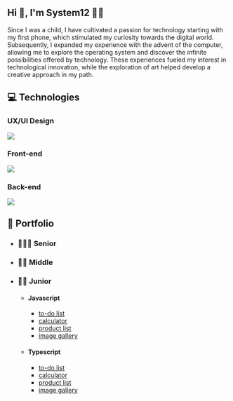 <!---
system12dev/system12dev is a ✨ special ✨ repository because its `README.md` (this file) appears on your GitHub profile.
You can click the Preview link to take a look at your changes.
--->



<section>
    <h1>Hi 👋, I'm System12 👨‍💻</h1>
    <p>
        Since I was a child, I have cultivated a passion for technology starting with my first phone, which stimulated
        my curiosity towards the digital world. Subsequently, I expanded my experience with the advent of the computer,
        allowing me to explore the operating system and discover the infinite possibilities offered by technology. These
        experiences fueled my interest in technological innovation, while the exploration of art helped develop a
        creative approach in my path.</p>
</section>
<section>
    <h2>💻 Technologies</h2>
    <h3>UX/UI Design</h3>
        <img src="https://skillicons.dev/icons?i=figma,ai,ps" />
    <h3>Front-end</h3>
      <a href="https://skillicons.dev">
    <img src="https://skillicons.dev/icons?i=html,css,js,ts,react" />
  </a>
    <h3>Back-end</h3>
  <a href="https://skillicons.dev">
    <img src="https://skillicons.dev/icons?i=git,github,vite,react,docker,firebase,mysql,supabase" />
  </a>


</section>
<section>
    <h2>💼 Portfolio</h2>
    <ul>
        <li>
            <h3>👨‍🦳🥇 Senior</h3>
        </li>
        <li>
            <h3>🧔🥈 Middle</h3>
        </li>
        <li>
            <h3>👦🥉 Junior</h3>
            <ul>
                <li>
                    <h4>Javascript</h4>
                    <ul>
                        <li><a href="">to-do list</a></li>
                        <li><a href="https://github.com/system12dev/js-calculator">calculator</a></li>
                        <li><a href="">product list</a></li>
                        <li><a href="">image gallery</a></li>
                    </ul>
                </li>
                <li>
                    <h4>Typescript</h4>
                    <ul>
                        <li><a href="">to-do list</a></li>
                        <li><a href="">calculator</a></li>
                        <li><a href="">product list</a></li>
                        <li><a href="">image gallery</a></li>
                    </ul>
                </li>
            </ul>
        </li>
    </ul>
</section>
